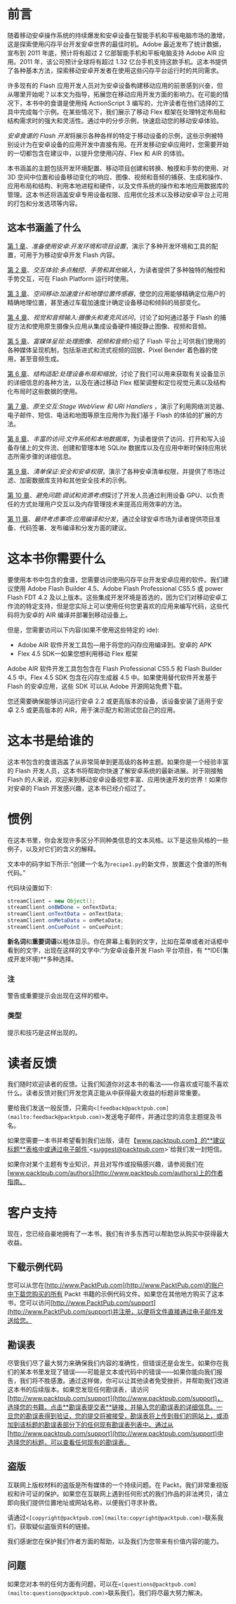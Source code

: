 # 前言

随着移动安卓操作系统的持续爆发和安卓设备在智能手机和平板电脑市场的激增，这是探索使用闪存平台开发安卓世界的最佳时机。Adobe 最近发布了统计数据，宣布到 2011 年底，预计将有超过 2 亿部智能手机和平板电脑支持 Adobe AIR 应用。2011 年，该公司预计全球将有超过 1.32 亿台手机支持这款手机。这本书提供了各种基本方法，探索移动安卓开发者在使用这些闪存平台运行时的共同需求。

许多现有的 Flash 应用开发人员对为安卓设备构建移动应用的前景感到兴奋，但从哪里开始呢？以本文为指导，拓展您在移动应用开发方面的影响力。在可能的情况下，本书中的食谱是使用纯 ActionScript 3 编写的，允许读者在他们选择的工具中完成每个示例。在某些情况下，我们展示了移动 Flex 框架在处理特定布局和结构需求时的强大和灵活性。通过中的分步示例，快速启动您的移动安卓体验。

*安卓食谱的 Flash 开发*将展示各种各样的特定于移动设备的示例，这些示例被特别设计为在安卓设备的应用开发中直接有用。在开发移动安卓应用时，您需要开始的一切都包含在建议中，以提升您使用闪存、Flex 和 AIR 的体验。

本书涵盖的主题包括开发环境配置、移动项目创建和转换、触摸和手势的使用、对 3D 空间中位置和设备移动变化的响应、图像、视频和音频的捕获、生成和操作、应用布局和结构、利用本地进程和硬件，以及文件系统的操作和本地应用数据库的管理。这本书还将涵盖安卓专用设备权限、应用优化技术以及移动安卓平台上可用的打包和分发选项等内容。

## 这本书涵盖了什么

[第 1 章](01.html "Chapter 1. Getting Ready to Work with Android: Development Environment and Project Setup")、*准备使用安卓:开发环境和项目设置*，演示了多种开发环境和工具的配置，可用于为移动安卓开发 Flash 内容。

[第 2 章](02.html "Chapter 2. Interaction Experience: Multitouch, Gestures, and Other Input")、*交互体验:多点触控、手势和其他输入*，为读者提供了多种独特的触控和手势交互，可在 Flash Platform 运行时使用。

[第 3 章](03.html "Chapter 3. Movement through Space: Accelerometer and Geolocation Sensors")、*空间移动:加速度计和地理位置传感器*，使您的应用能够精确定位用户的精确地理位置，甚至通过车载加速度计确定设备移动和倾斜的局部变化。

[第 4 章](04.html "Chapter 4. Visual and Audio Input: Camera and Microphone Access")、*视觉和音频输入:摄像头和麦克风访问*，讨论了如何通过基于 Flash 的捕捉方法和使用原生摄像头应用从集成设备硬件捕捉静止图像、视频和音频。

[第 5 章](05.html "Chapter 5. Rich Media Presentation: Working with Images, Video, and Audio")、*富媒体呈现:处理图像、视频和音频*介绍了 Flash 平台上可供我们使用的各种媒体呈现机制，包括渐进式和流式视频的回放、Pixel Bender 着色器的使用，甚至音频生成。

[第 6 章](06.html "Chapter 6. Structural Adaptation: Handling Device Layout and Scaling")、*结构适配:处理设备布局和缩放*，讨论了我们可以用来获取有关设备显示的详细信息的各种方法，以及在通过移动 Flex 框架调整和定位视觉元素以及结构化布局时这些数据的使用。

[第 7 章](07.html "Chapter 7. Native Interaction: StageWebView and URI Handlers")、*原生交互:Stage WebView 和 URI Handlers* ，演示了利用网络浏览器、电子邮件、短信、电话和地图等原生应用作为我们基于 Flash 的体验的扩展的方法。

[第 8 章](08.html "Chapter 8. Abundant Access: File System and Local Database")、*丰富的访问:文件系统和本地数据库*，为读者提供了访问、打开和写入设备存储上的文件流、创建和管理本地 SQLite 数据库以及在应用中断时保持应用状态所需步骤的详细信息。

[第 9 章](09.html "Chapter 9. Manifest Assurance: Security and Android Permissions")、*清单保证:安全和安卓权限*，演示了各种安卓清单权限，并提供了市场过滤、加密数据库支持和其他安全技术的示例。

[第 10 章](10.html "Chapter 10. Avoiding Problems: Debugging and Resource Considerations")、*避免问题:调试和资源考虑*探讨了开发人员通过利用设备 GPU、以负责任的方式处理用户交互以及内存管理技术来提高应用效率的方法。

[第 11 章](11.html "Chapter 11. Final Considerations: Application Compilation and Distribution")、*最终考虑事项:应用编译和分发*，通过全球安卓市场为读者提供项目准备、代码签署、发布编译和分发方面的建议。

# 这本书你需要什么

要使用本书中包含的食谱，您需要访问使用闪存平台开发安卓应用的软件。我们建议使用 Adobe Flash Builder 4.5、Adobe Flash Professional CS5.5 或 power Flash FDT 4.2 及以上版本。这些集成开发环境是首选的，因为它们对移动安卓工作流的特定支持，但是您实际上可以使用任何您更喜欢的应用来编写代码，这些代码将为安卓的 AIR 编译并部署到移动设备上。

但是，您需要访问以下内容(如果不使用这些特定的 ide):

*   Adobe AIR 软件开发工具包—用于将您的闪存应用编译到。安卓的 APK
*   Flex 4.5 SDK—如果您想利用移动 Flex 框架

Adobe AIR 软件开发工具包包含在 Flash Professional CS5.5 和 Flash Builder 4.5 中。Flex 4.5 SDK 包含在闪存生成器 4.5 中。如果使用替代软件开发基于 Flash 的安卓应用，这些 SDK 可以从 Adobe 开源网站免费下载。

您还需要确保能够访问运行安卓 2.2 或更高版本的设备，该设备安装了适用于安卓 2.5 或更高版本的 AIR，用于演示配方和测试您自己的应用。

# 这本书是给谁的

这本书包含的食谱涵盖了从非常简单到更高级的各种主题。如果你是一个经验丰富的 Flash 开发人员，这本书将帮助你快速了解安卓系统的最新进展。对于刚接触 Flash 的人来说，欢迎来到移动安卓设备视觉丰富、应用快速开发的世界！如果你对安卓的 Flash 开发感兴趣，这本书已经介绍过了。

# 惯例

在这本书里，你会发现许多区分不同种类信息的文本风格。以下是这些风格的一些例子，以及对它们的含义的解释。

文本中的码字如下所示:“创建一个名为`recipe1.py`的新文件，放置这个食谱的所有代码。”

代码块设置如下:

```java
streamClient = new Object();
streamClient.onBWDone = onTextData;
streamClient.onTextData = onTextData;
streamClient.onMetaData = onMetaData;
streamClient.onCuePoint = onCuePoint;

```

**新名词**和**重要词语**以粗体显示。你在屏幕上看到的文字，比如在菜单或者对话框中看到的文字，出现在这样的文字中:“为安卓设备开发 Flash 平台项目，有 **IDE(集成开发环境)**多种选择。

### 注

警告或重要提示会出现在这样的框中。

### 类型

提示和技巧是这样出现的。

# 读者反馈

我们随时欢迎读者的反馈。让我们知道你对这本书的看法——你喜欢或可能不喜欢什么。读者反馈对我们开发您真正能从中获得最大收益的标题非常重要。

要给我们发送一般反馈，只需向`<[feedback@packtpub.com](mailto:feedback@packtpub.com)>`发送电子邮件，并通过您的消息主题提及书名。

如果您需要一本书并希望看到我们出版，请在【www.packtpub.com】的**建议标题**表格中或通过电子邮件`<[suggest@packtpub.com](mailto:suggest@packtpub.com)>`给我们发一封短信。

如果你对某个主题有专业知识，并且对写作或投稿感兴趣，请参阅我们在[www.packtpub.com/authors](http://www.packtpub.com/authors)上的作者指南。

# 客户支持

现在，您已经自豪地拥有了一本书，我们有许多东西可以帮助您从购买中获得最大收益。

## 下载示例代码

您可以从您在[http://www.PacktPub.com](http://www.PacktPub.com)的账户中下载您购买的所有 Packt 书籍的示例代码文件。如果您在其他地方购买了这本书，您可以访问[http://www.PacktPub.com/support](http://www.PacktPub.com/support)并注册，以便将文件直接通过电子邮件发送给您。

## 勘误表

尽管我们尽了最大努力来确保我们内容的准确性，但错误还是会发生。如果你在我们的某本书里发现了错误——可能是文本或代码中的错误——如果你能向我们报告，我们将不胜感激。通过这样做，你可以让其他读者免受挫折，并帮助我们改进这本书的后续版本。如果您发现任何勘误表，请访问[http://www.packtpub.com/support](http://www.packtpub.com/support)，选择您的书籍，点击**勘误表提交表**链接，并输入您的勘误表的详细信息。一旦您的勘误表得到验证，您的提交将被接受，勘误表将上传到我们的网站上，或添加到该标题的勘误表部分下的任何现有勘误表列表中。通过从[http://www.packtpub.com/support](http://www.packtpub.com/support)中选择您的标题，可以查看任何现有的勘误表。

## 盗版

互联网上版权材料的盗版是所有媒体的一个持续问题。在 Packt，我们非常重视版权和许可证的保护。如果您在互联网上遇到任何形式的我们作品的非法拷贝，请立即向我们提供位置地址或网站名称，以便我们寻求补救。

请通过`<[copyright@packtpub.com](mailto:copyright@packtpub.com)>`联系我们，获取疑似盗版资料的链接。

我们感谢您在保护我们作者方面的帮助，以及我们为您带来有价值内容的能力。

## 问题

如果您对本书的任何方面有问题，可以在`<[questions@packtpub.com](mailto:questions@packtpub.com)>`联系我们，我们将尽最大努力解决。